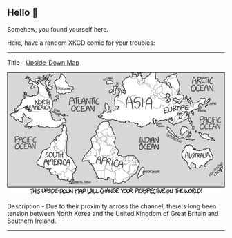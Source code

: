 ## Hello 👀

Somehow, you found yourself here.

Here, have a random XKCD comic for your troubles:

-----------------------------------

Title - [Upside-Down Map](https://xkcd.com/1500)

![Upside-Down Map](./random_comic.png)

Description - Due to their proximity across the channel, there's long been tension between North Korea and the United Kingdom of Great Britain and Southern Ireland.

-----------------------------------